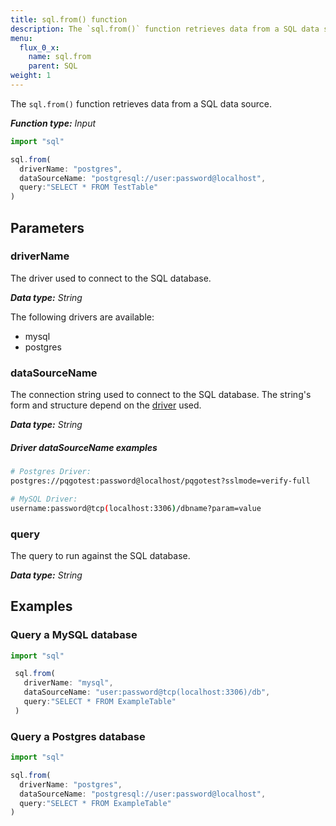 ```yaml
---
title: sql.from() function
description: The `sql.from()` function retrieves data from a SQL data source.
menu:
  flux_0_x:
    name: sql.from
    parent: SQL
weight: 1
---
```


The `sql.from()` function retrieves data from a SQL data source.

_**Function type:** Input_

```js
import "sql"

sql.from(
  driverName: "postgres",
  dataSourceName: "postgresql://user:password@localhost",
  query:"SELECT * FROM TestTable"
)
```

## Parameters

### driverName
The driver used to connect to the SQL database.

_**Data type:** String_

The following drivers are available:

- mysql
- postgres

### dataSourceName
The connection string used to connect to the SQL database.
The string's form and structure depend on the [driver](#drivername) used.

_**Data type:** String_

##### Driver dataSourceName examples
```sh
# Postgres Driver:
postgres://pqgotest:password@localhost/pqgotest?sslmode=verify-full

# MySQL Driver:
username:password@tcp(localhost:3306)/dbname?param=value
```

### query
The query to run against the SQL database.

_**Data type:** String_

## Examples

### Query a MySQL database
```js
import "sql"

 sql.from(
   driverName: "mysql",
   dataSourceName: "user:password@tcp(localhost:3306)/db",
   query:"SELECT * FROM ExampleTable"
 )
```

### Query a Postgres database
```js
import "sql"

sql.from(
  driverName: "postgres",
  dataSourceName: "postgresql://user:password@localhost",
  query:"SELECT * FROM ExampleTable"
)
```
